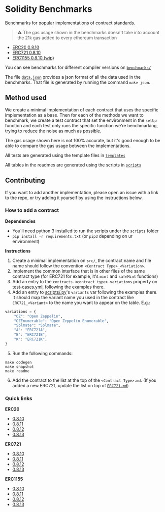 # Solidity Benchmarks

Benchmarks for popular implementations of contract standards.

> ⚠️ The gas usage shown in the benchmarks doesn't take into account the 21k gas added to every ethereum transaction

- [ERC20 0.8.10](benchmarks/0.8.10/ERC20.md)
- [ERC721 0.8.10](benchmarks/0.8.10/ERC721.md)
- [ERC1155 0.8.10 (wip)](benchmarks/0.8.10/ERC1155.md)

You can see benchmarks for different compiler versions on [`benchmarks/`](benchmarks)

The file [`data.json`](data.json) provides a json format of all the data used in the benchmarks. That file is generated by running the command `make json`.

## Method used

We create a minimal implementation of each contract that uses the specific implementation as a base. Then for each of the methods we want to benchmark, we create a test contract that set the environment in the `setUp` function and each test only runs the specific function we're benchmarking, trying to reduce the noise as much as possible.

The gas usage shown here is not 100% accurate, but it's good enough to be able to compare the gas usage between the implementations.

All tests are generated using the template files in [`templates`](templates)

All tables in the readmes are generated using the scripts in [`scripts`](scripts)


## Contributing

If you want to add another implementation, please open an issue with a link to the repo, or try adding it yourself by using the instructions below.

### How to add a contract

**Dependencies**

- You'll need python 3 installed to run the scripts under the `scripts` folder
- `pip install -r requirements.txt` (or `pip3` depending on ur environment)

**Instructions**

1. Create a minimal implementation on `src/`, the contract name and file name should follow the convention `<Contract Type>_<Variation>`.
2. Implement the common interface that is in other files of the same contract type (for ERC721 for example, it's `mint` and `safeMint` functions)
3. Add an entry to the `contracts.<contract type>.variations` property on [test-cases.yml](test-cases.yml), following the examples there.
4. Add an entry to [scripts/<contract type>.py](scripts)'s `variants` var following the examples there. It should map the variant name you used in the contract like `ERC721_<Variant>` to the name you want to appear on the table. E.g.:

```python
variations = {
    "OZ": "Open Zeppelin",
    "OZEnumerable": "Open Zeppelin Enumerable",
    "Solmate": "Solmate",
    "A": "ERC721A",
    "B": "ERC721B",
    "K": "ERC721K",
}
```


5. Run the following commands:

```console
make codegen
make snapshot
make readme
```

6. Add the contract to the list at the top of the `<Contract Type>.md`. (If you added a new ERC721, update the list on top of [`ERC721.md`](ERC721.md))

### Quick links

**ERC20**

* [0.8.10](benchmarks/0.8.10/ERC20.md) 
* [0.8.11](benchmarks/0.8.11/ERC20.md)
* [0.8.12](benchmarks/0.8.12/ERC20.md)
* [0.8.13](benchmarks/0.8.13/ERC20.md)

**ERC721**

* [0.8.10](benchmarks/0.8.10/ERC721.md) 
* [0.8.11](benchmarks/0.8.11/ERC721.md)
* [0.8.12](benchmarks/0.8.12/ERC721.md)
* [0.8.13](benchmarks/0.8.13/ERC721.md)

**ERC1155**

* [0.8.10](benchmarks/0.8.10/ERC1155.md) 
* [0.8.11](benchmarks/0.8.11/ERC1155.md)
* [0.8.12](benchmarks/0.8.12/ERC1155.md)
* [0.8.13](benchmarks/0.8.13/ERC1155.md)